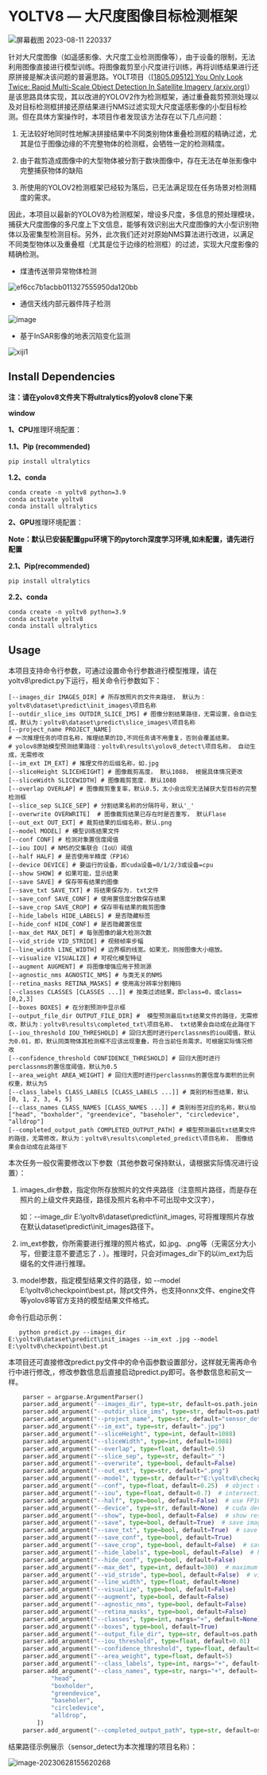 # YOLTV8 — 大尺度图像目标检测框架

![屏幕截图 2023-08-11 220337](https://github.com/ABCnutter/YOLTV8/assets/91233657/883b21e4-0a4f-4dd3-83d0-73bf71c5ca23)


针对大尺度图像（如遥感影像、大尺度工业检测图像等），由于设备的限制，无法利用图像直接进行模型训练。将图像裁剪至小尺度进行训练，再将训练结果进行还原拼接是解决该问题的普遍思路。YOLT项目（[[1805.09512\] You Only Look Twice: Rapid Multi-Scale Object Detection In Satellite Imagery (arxiv.org)](https://arxiv.org/abs/1805.09512?context=cs.CV)）是该思路具体实现，其以改进的YOLOV2作为检测框架，通过重叠裁剪预测处理以及对目标检测框拼接还原结果进行NMS过滤实现大尺度遥感影像的小型目标检测。但在具体方案操作时，本项目作者发现该方法存在以下几点问题：

1. 无法较好地同时性地解决拼接结果中不同类别物体重叠检测框的精确过滤，尤其是位于图像边缘的不完整物体的检测框，会牺牲一定的检测精度。

2. 由于裁剪造成图像中的大型物体被分割于数块图像中，存在无法在单张影像中完整捕获物体的缺陷

3. 所使用的YOLOV2检测框架已经较为落后，已无法满足现在任务场景对检测精度的需求。

因此，本项目以最新的YOLOV8为检测框架，增设多尺度，多信息的预处理模块，捕获大尺度图像的多尺度上下文信息，能够有效识别出大尺度图像的大小型识别物体以及密集型检测目标。另外，此次我们还对对原始NMS算法进行改进，以满足不同类型物体以及重叠框（尤其是位于边缘的检测框）的过滤，实现大尺度影像的精确检测。

- 煤渣传送带异常物体检测
  
![ef6cc7b1acbb011327555950da120bb](https://github.com/ABCnutter/YOLTV8/assets/91233657/b85c1ae5-db8a-469c-8401-8e94ff61f069)

- 通信天线内部元器件阵子检测
  
![image](https://github.com/ABCnutter/YOLTV8/assets/91233657/fb759c31-41cc-450e-aea9-8cb256f6c08c)

- 基于InSAR影像的地表沉陷变化监测
  
![xiji1](https://github.com/ABCnutter/YOLTV8/assets/91233657/be181611-6115-440b-a98a-46fb5d98ea4b)



## Install Dependencies

**注：请在yolov8文件夹下将ultralytics的yolov8 clone下来**

**window** 

**1、CPU**推理环境配置：

**1.1、Pip (recommended)**

```shell
pip install ultralytics
```

**1.2、conda** 

```
conda create -n yoltv8 python=3.9
conda activate yoltv8
conda install ultralytics
```



**2、GPU**推理环境配置：

**Note：默认已安装配置gpu环境下的pytorch深度学习环境,如未配置，请先进行配置**

**2.1、Pip(recommended)**

```
pip install ultralytics
```

**2.2、conda** 

```
conda create -n yoltv8 python=3.9
conda activate yoltv8
conda install ultralytics
```



## Usage

本项目支持命令行参数，可通过设置命令行参数进行模型推理，请在yoltv8\predict.py下运行，相关命令行参数如下：

```shell
[--images_dir IMAGES_DIR] # 所存放照片的文件夹路径， 默认为：yoltv8\dataset\predict\init_images\项目名称
[--outdir_slice_ims OUTDIR_SLICE_IMS] # 图像分割结果路径，无需设置，会自动生成，默认为：yoltv8\dataset\predict\slice_images\项目名称
[--project_name PROJECT_NAME]
# 一次推理任务的项目名称，推理结果的ID,不同任务请不用重复，否则会覆盖结果。
# yolov8原始模型预测结果路径：yoltv8\results\yolov8_detect\项目名称， 自动生成，无需修改
[--im_ext IM_EXT] # 推理文件的后缀名称，如.jpg
[--sliceHeight SLICEHEIGHT] # 图像裁剪高度， 默认1088， 根据具体情况更改
[--sliceWidth SLICEWIDTH] # 图像裁剪宽度. 默认1088
[--overlap OVERLAP] # 图像裁剪重复率，默认0.5，太小会出现无法捕获大型目标的完整检测框
[--slice_sep SLICE_SEP] # 分割结果名称的分隔符号，默认'_'
[--overwrite OVERWRITE]  # 图像裁剪结果已存在时是否重写， 默认Flase
[--out_ext OUT_EXT] # 裁剪结果的后缀名称，默认.png
[--model MODEL] # 模型训练结果文件
[--conf CONF] # 检测对象置信度阈值
[--iou IOU] # NMS的交集联合（IoU）阈值
[--half HALF] # 是否使用半精度（FP16）
[--device DEVICE] # 要运行的设备，即cuda设备=0/1/2/3或设备=cpu
[--show SHOW] # 如果可能，显示结果
[--save SAVE] # 保存带有结果的图像
[--save_txt SAVE_TXT] # 将结果保存为. txt文件
[--save_conf SAVE_CONF] # 使用置信度分数保存结果
[--save_crop SAVE_CROP] # 保存带有结果的裁剪图像
[--hide_labels HIDE_LABELS] # 是否隐藏标签
[--hide_conf HIDE_CONF] # 是否隐藏置信度
[--max_det MAX_DET] # 每张图像的最大检测次数
[--vid_stride VID_STRIDE] # 视频帧率步幅
[--line_width LINE_WIDTH] # 边界框的线宽。如果无，则按图像大小缩放。
[--visualize VISUALIZE] # 可视化模型特征
[--augment AUGMENT] # 将图像增强应用于预测源
[--agnostic_nms AGNOSTIC_NMS] # 与类无关的NMS
[--retina_masks RETINA_MASKS] # 使用高分辨率分割掩码
[--classes CLASSES [CLASSES ...]] # 按类过滤结果，即class=0，或class=[0,2,3]
[--boxes BOXES] # 在分割预测中显示框
[--output_file_dir OUTPUT_FILE_DIR] #  模型预测最后txt结果文件的路径，无需修改，默认为：yoltv8\results\completed_txt\项目名称， txt结果会自动成在此路径下
[--iou_threshold IOU_THRESHOLD] # 回归大图时进行perclassnms的iou阈值，默认为0.01，即，默认同类物体其检测框不应该出现重叠，符合当前任务需求，可根据实际情况修改
[--confidence_threshold CONFIDENCE_THRESHOLD] # 回归大图时进行perclassnms的置信度阈值，默认为0.5
[--area_weight AREA_WEIGHT] # 回归大图时进行perclassnms的置信度与面积的比例权重，默认为5
[--class_labels CLASS_LABELS [CLASS_LABELS ...]] # 类别的标签结果，默认[0, 1, 2, 3, 4, 5]
[--class_names CLASS_NAMES [CLASS_NAMES ...]] # 类别标签对应的名称，默认怕["head", "boxholder", "greendevice", "baseholer", "circledevice", "alldrop"]
[--completed_output_path COMPLETED_OUTPUT_PATH] # 模型预测最后txt结果文件的路径，无需修改，默认为：yoltv8\results\completed_predict\项目名称， 图像结果会自动成在此路径下
```

本次任务一般仅需要修改以下参数（其他参数可保持默认，请根据实际情况进行设置）：

1. images_dir参数，指定你所存放照片的文件夹路径（注意照片路径，而是存在照片的上级文件夹路径，路径及照片名称中不可出现中文汉字），

   如：--image_dir E:\yoltv8\dataset\predict\init_images, 可将推理照片存放在默认dataset\predict\init_images路径下。

2. im_ext参数，你所需要进行推理的照片格式，如.jpg、.png等（无需区分大小写，但要注意不要遗忘了    **.**    ）。推理时，只会对images_dir下的以im_ext为后缀名的文件进行推理。

3. model参数，指定模型结果文件的路径，如 --model E:\yoltv8\checkpoint\best.pt，除pt文件外，也支持onnx文件、engine文件等yolov8等官方支持的模型结果文件格式。

命令行启动示例：

```
   python predict.py --images_dir E:\yoltv8\dataset\predict\init_images --im_ext .jpg --model E:\yoltv8\checkpoint\best.pt
```

   

本项目还可直接修改predict.py文件中的命令函参数设置部分，这样就无需再命令行中进行修改,，修改参数信息后直接启动predict.py即可。各参数信息和前文一样。

```python
    parser = argparse.ArgumentParser()
    parser.add_argument("--images_dir", type=str, default=os.path.join(PROJECT_ROOT, 'dataset', 'predict', 'init_images'))
    parser.add_argument("--outdir_slice_ims", type=str, default=os.path.join(PROJECT_ROOT, 'dataset', 'predict', 'slice_images'))
    parser.add_argument("--project_name", type=str, default="sensor_detect")
    parser.add_argument("--im_ext", type=str, default=".jpg")
    parser.add_argument("--sliceHeight", type=int, default=1088)
    parser.add_argument("--sliceWidth", type=int, default=1088)
    parser.add_argument("--overlap", type=float, default=0.5)
    parser.add_argument("--slice_sep", type=str, default="_")
    parser.add_argument("--overwrite", type=bool, default=False)
    parser.add_argument("--out_ext", type=str, default=".png")
    parser.add_argument("--model", type=str, default=r"E:\yoltv8\checkpoint\best.pt")
    parser.add_argument("--conf", type=float, default=0.25)  # object confidence threshold for detection
    parser.add_argument("--iou", type=float, default=0.7)  # intersection over union (IoU) threshold for NMS
    parser.add_argument("--half", type=bool, default=False)  # use FP16 half-precision inference
    parser.add_argument("--device", type=str, default=None)  # cuda device, i.e. 0 or 0,1,2,3 or
    parser.add_argument("--show", type=bool, default=False)  # show results
    parser.add_argument("--save", type=bool, default=True)  # save images with results
    parser.add_argument("--save_txt", type=bool, default=True)  # save results"
    parser.add_argument("--save_conf", type=bool, default=True)
    parser.add_argument("--save_crop", type=bool, default=False)  # save cropped prediction boxes
    parser.add_argument("--hide_labels", type=bool, default=False)  # hide labels
    parser.add_argument("--hide_conf", type=bool, default=False)
    parser.add_argument("--max_det", type=int, default=300)  # maximum detections per image
    parser.add_argument("--vid_stride", type=bool, default=False)  # video frame-rate stride
    parser.add_argument("--line_width", type=float, default=None)
    parser.add_argument("--visualize", type=bool, default=False)
    parser.add_argument("--augment", type=bool, default=False)
    parser.add_argument("--agnostic_nms", type=bool, default=False)
    parser.add_argument("--retina_masks", type=bool, default=False)
    parser.add_argument("--classes", type=int, nargs="+", default=None)
    parser.add_argument("--boxes", type=bool, default=True)
    parser.add_argument("--output_file_dir", type=str, default=os.path.join(PROJECT_ROOT, 'results', 'completed_txt'))
    parser.add_argument("--iou_threshold", type=float, default=0.01)
    parser.add_argument("--confidence_threshold", type=float, default=0.5)
    parser.add_argument("--area_weight", type=float, default=5)
    parser.add_argument("--class_labels", type=int, nargs="+", default=[0, 1, 2, 3, 4, 5])
    parser.add_argument("--class_names", type=str, nargs="+", default=[
            "head",
            "boxholder",
            "greendevice",
            "baseholer",
            "circledevice",
            "alldrop",
        ])
    parser.add_argument("--completed_output_path", type=str, default=os.path.join(PROJECT_ROOT, 'results', 'completed_predict'))
```

结果路径示例展示（sensor_detect为本次推理的项目名称）：

![image-20230628155620268](https://github.com/ABCnutter/YOLTV8/assets/91233657/301996a5-80f4-4d70-b63a-bf0b91a0280c)

